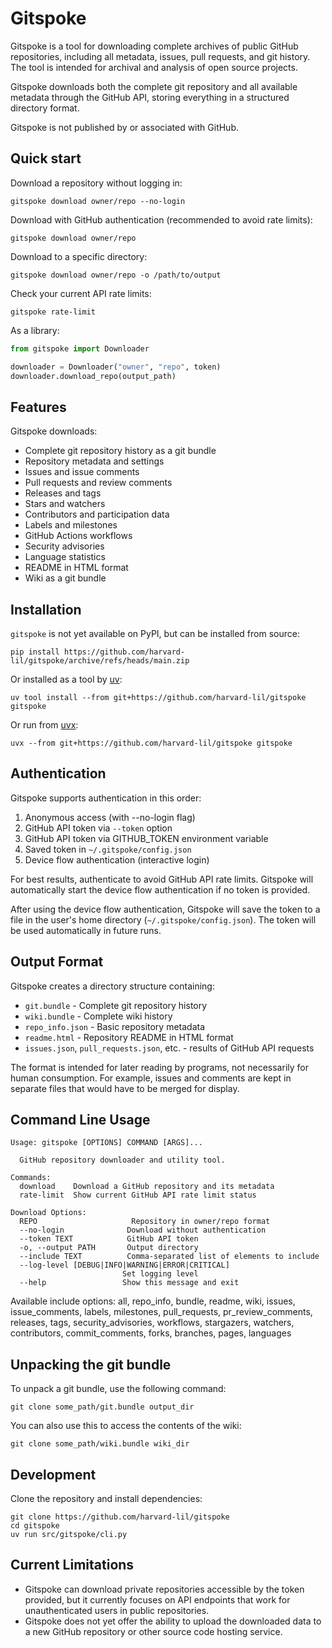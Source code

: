 Gitspoke
========

Gitspoke is a tool for downloading complete archives of public GitHub repositories, including all metadata, issues, pull requests, and git history. The tool is intended for archival and analysis of open source projects.

Gitspoke downloads both the complete git repository and all available metadata through the GitHub API, storing everything in a structured directory format.

Gitspoke is not published by or associated with GitHub.

Quick start
------------

Download a repository without logging in:

```
gitspoke download owner/repo --no-login
```

Download with GitHub authentication (recommended to avoid rate limits):

```
gitspoke download owner/repo
```

Download to a specific directory:

```
gitspoke download owner/repo -o /path/to/output
```

Check your current API rate limits:

```
gitspoke rate-limit
```

As a library:

```python
from gitspoke import Downloader

downloader = Downloader("owner", "repo", token)
downloader.download_repo(output_path)
```

Features
--------

Gitspoke downloads:

* Complete git repository history as a git bundle
* Repository metadata and settings
* Issues and issue comments
* Pull requests and review comments
* Releases and tags
* Stars and watchers
* Contributors and participation data
* Labels and milestones
* GitHub Actions workflows
* Security advisories
* Language statistics
* README in HTML format
* Wiki as a git bundle

Installation
------------

`gitspoke` is not yet available on PyPI, but can be installed from source:

```
pip install https://github.com/harvard-lil/gitspoke/archive/refs/heads/main.zip
```

Or installed as a tool by [uv](https://docs.astral.sh/uv/):

```
uv tool install --from git+https://github.com/harvard-lil/gitspoke gitspoke
```

Or run from [uvx](https://docs.astral.sh/uv/):

```
uvx --from git+https://github.com/harvard-lil/gitspoke gitspoke
```

Authentication
-------------

Gitspoke supports authentication in this order:

1. Anonymous access (with --no-login flag)
2. GitHub API token via `--token` option
3. GitHub API token via GITHUB_TOKEN environment variable
4. Saved token in `~/.gitspoke/config.json`
5. Device flow authentication (interactive login)

For best results, authenticate to avoid GitHub API rate limits. Gitspoke will automatically start the device flow authentication if no token is provided.

After using the device flow authentication, Gitspoke will save the token to a file in the user's home directory (`~/.gitspoke/config.json`). The token will be used automatically in future runs.

Output Format
------------

Gitspoke creates a directory structure containing:

* `git.bundle` - Complete git repository history
* `wiki.bundle` - Complete wiki history
* `repo_info.json` - Basic repository metadata
* `readme.html` - Repository README in HTML format
* `issues.json`, `pull_requests.json`, etc. - results of GitHub API requests

The format is intended for later reading by programs, not necessarily for human consumption.
For example, issues and comments are kept in separate files that would have to be merged
for display.

Command Line Usage
------------------

```
Usage: gitspoke [OPTIONS] COMMAND [ARGS]...

  GitHub repository downloader and utility tool.

Commands:
  download    Download a GitHub repository and its metadata
  rate-limit  Show current GitHub API rate limit status

Download Options:
  REPO                     Repository in owner/repo format
  --no-login              Download without authentication
  --token TEXT            GitHub API token
  -o, --output PATH       Output directory
  --include TEXT          Comma-separated list of elements to include
  --log-level [DEBUG|INFO|WARNING|ERROR|CRITICAL]
                         Set logging level
  --help                 Show this message and exit
```

Available include options: all, repo_info, bundle, readme, wiki, issues, issue_comments, labels, milestones, pull_requests, pr_review_comments, releases, tags, security_advisories, workflows, stargazers, watchers, contributors, commit_comments, forks, branches, pages, languages

Unpacking the git bundle
-------------------------

To unpack a git bundle, use the following command:

```
git clone some_path/git.bundle output_dir
```

You can also use this to access the contents of the wiki:

```
git clone some_path/wiki.bundle wiki_dir
```

Development
-----------

Clone the repository and install dependencies:

```
git clone https://github.com/harvard-lil/gitspoke
cd gitspoke
uv run src/gitspoke/cli.py
```

Current Limitations
------------------

* Gitspoke can download private repositories accessible by the token provided, but it currently
  focuses on API endpoints that work for unauthenticated users in public repositories.
* Gitspoke does not yet offer the ability to upload the downloaded data to a new GitHub repository
  or other source code hosting service.